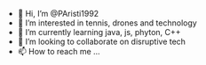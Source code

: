 - 👋 Hi, I’m @PAristi1992
- 👀 I’m interested in tennis, drones and technology
- 🌱 I’m currently learning java, js, phyton, C++
- 💞️ I’m looking to collaborate on disruptive tech
- 📫 How to reach me ...

<!---
PAristi1992/PAristi1992 is a ✨ special ✨ repository because its `README.md` (this file) appears on your GitHub profile.
You can click the Preview link to take a look at your changes.
--->
